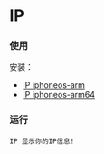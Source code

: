 # IP

### 使用

安装：

- [IP iphoneos-arm](https://github.com/Mieing/IP/raw/refs/heads/master/packages/com.sttt.ip_0.0.1-5+debug_iphoneos-arm.deb)
- [IP iphoneos-arm64](https://github.com/Mieing/IP/raw/refs/heads/master/packages/com.sttt.ip_0.0.1-4+debug_iphoneos-arm64.deb)
### 运行
```
IP 显示你的IP信息!
```
